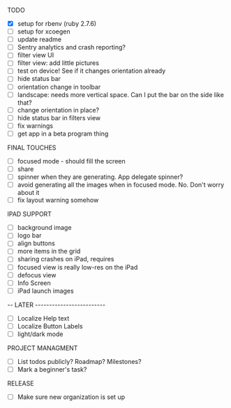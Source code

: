 
TODO

- [x] setup for rbenv (ruby 2.7.6)
- [ ] setup for xcoegen
- [ ] update readme
- [ ] Sentry analytics and crash reporting?
- [ ] filter view UI
- [ ] filter view: add little pictures
- [ ] test on device! See if it changes orientation already
- [ ] hide status bar
- [ ] orientation change in toolbar
- [ ] landscape: needs more vertical space. Can I put the bar on the side like that?
- [ ] change orientation in place?
- [ ] hide status bar in filters view
- [ ] fix warnings
- [ ] get app in a beta program thing

FINAL TOUCHES
- [ ] focused mode - should fill the screen
- [ ] share
- [ ] spinner when they are generating. App delegate spinner?
- [ ] avoid generating all the images when in focused mode. No. Don't worry about it
- [ ] fix layout warning somehow

IPAD SUPPORT
- [ ] background image
- [ ] logo bar
- [ ] align buttons
- [ ] more items in the grid
- [ ] sharing crashes on iPad, requires
- [ ] focused view is really low-res on the iPad
- [ ] defocus view
- [ ] Info Screen
- [ ] iPad launch images

-- LATER -------------------------
- [ ] Localize Help text
- [ ] Localize Button Labels
- [ ] light/dark mode

PROJECT MANAGMENT
- [ ] List todos publicly? Roadmap? Milestones?
- [ ] Mark a beginner's task?

RELEASE
- [ ] Make sure new organization is set up
